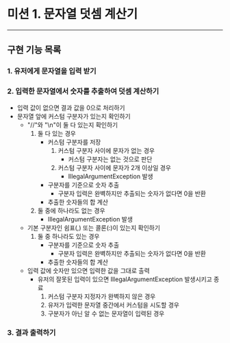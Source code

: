 # 미션 1. 문자열 덧셈 계산기

---

## 구현 기능 목록

### 1. 유저에게 문자열을 입력 받기

### 2. 입력한 문자열에서 숫자를 추출하여 덧셈 계산하기

- 입력 값이 없으면 결과 값을 0으로 처리하기
- 문자열 앞에 커스텀 구분자가 있는지 확인하기
    - "//"와 "\n"이 둘 다 있는지 확인하기
        1. 둘 다 있는 경우
            - 커스텀 구분자를 저장
                1. 커스텀 구분자 사이에 문자가 없는 경우
                    - 커스텀 구분자는 없는 것으로 판단
                2. 커스텀 구분자 사이에 문자가 2개 이상일 경우
                    - IllegalArgumentException 발생
            - 구분자를 기준으로 숫자 추출
                - 구분자 입력은 완벽하지만 추출되는 숫자가 없다면 0을 반환
            - 추출한 숫자들의 합 계산
        2. 둘 중에 하나라도 없는 경우
            - IllegalArgumentException 발생
    - 기본 구분자인 쉼표(,) 또는 콜론(:)이 있는지 확인하기
        1. 둘 중 하나라도 있는 경우
            - 구분자를 기준으로 숫자 추출
                - 구분자 입력은 완벽하지만 추출되는 숫자가 없다면 0을 반환
            - 추출한 숫자들의 합 계산
    - 입력 값에 숫자만 있으면 입력한 값을 그대로 출력
        - 유저의 잘못된 입력이 있으면 IllegalArgumentException 발생시키고 종료
            1. 커스텀 구분자 지정자가 완벽하지 않은 경우
            2. 유저가 입력한 문자열 중간에서 커스텀을 시도할 경우
            3. 구분자가 아닌 알 수 없는 문자열이 입력된 경우

### 3. 결과 출력하기